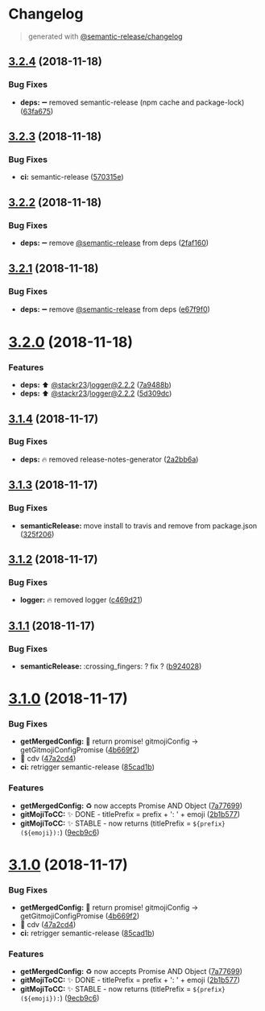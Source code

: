 # Changelog
> generated with [@semantic-release/changelog](https://github.com/semantic-release/changelog)

## [3.2.4](https://github.com/stackr23/gitmoji-conventional-commits/compare/v3.2.3...v3.2.4) (2018-11-18)


### Bug Fixes

* **deps:** :heavy_minus_sign: removed semantic-release (npm cache and package-lock) ([63fa675](https://github.com/stackr23/gitmoji-conventional-commits/commit/63fa675))

## [3.2.3](https://github.com/stackr23/gitmoji-conventional-commits/compare/v3.2.2...v3.2.3) (2018-11-18)


### Bug Fixes

* **ci:** semantic-release ([570315e](https://github.com/stackr23/gitmoji-conventional-commits/commit/570315e))

## [3.2.2](https://github.com/stackr23/gitmoji-conventional-commits/compare/v3.2.1...v3.2.2) (2018-11-18)


### Bug Fixes

* **deps:** :heavy_minus_sign: remove [@semantic-release](https://github.com/semantic-release) from deps ([2faf160](https://github.com/stackr23/gitmoji-conventional-commits/commit/2faf160))

## [3.2.1](https://github.com/stackr23/gitmoji-conventional-commits/compare/v3.2.0...v3.2.1) (2018-11-18)


### Bug Fixes

* **deps:** :heavy_minus_sign: remove [@semantic-release](https://github.com/semantic-release) from deps ([e67f9f0](https://github.com/stackr23/gitmoji-conventional-commits/commit/e67f9f0))

# [3.2.0](https://github.com/stackr23/gitmoji-conventional-commits/compare/v3.1.4...v3.2.0) (2018-11-18)


### Features

* **deps:** :arrow_up: [@stackr23](https://github.com/stackr23)/logger@2.2.2 ([7a9488b](https://github.com/stackr23/gitmoji-conventional-commits/commit/7a9488b))
* **deps:** :arrow_up: [@stackr23](https://github.com/stackr23)/logger@2.2.2 ([5d309dc](https://github.com/stackr23/gitmoji-conventional-commits/commit/5d309dc))

## [3.1.4](https://github.com/stackr23/gitmoji-conventional-commits/compare/v3.1.3...v3.1.4) (2018-11-17)


### Bug Fixes

* **deps:** :fire: removed release-notes-generator ([2a2bb6a](https://github.com/stackr23/gitmoji-conventional-commits/commit/2a2bb6a))

## [3.1.3](https://github.com/stackr23/gitmoji-conventional-commits/compare/v3.1.2...v3.1.3) (2018-11-17)


### Bug Fixes

* **semanticRelease:** move install to travis and remove from package.json ([325f206](https://github.com/stackr23/gitmoji-conventional-commits/commit/325f206))

## [3.1.2](https://github.com/stackr23/gitmoji-conventional-commits/compare/v3.1.1...v3.1.2) (2018-11-17)


### Bug Fixes

* **logger:** :fire: removed logger ([c469d21](https://github.com/stackr23/gitmoji-conventional-commits/commit/c469d21))

## [3.1.1](https://github.com/stackr23/gitmoji-conventional-commits/compare/v3.1.0...v3.1.1) (2018-11-17)


### Bug Fixes

* **semanticRelease:** :crossing_fingers: ? fix ? ([b924028](https://github.com/stackr23/gitmoji-conventional-commits/commit/b924028))

# [3.1.0](https://github.com/stackr23/gitmoji-conventional-commits/compare/v3.0.1...v3.1.0) (2018-11-17)


### Bug Fixes

* **getMergedConfig:** :bug: return promise! gitmojiConfig -> getGitmojiConfigPromise ([4b669f2](https://github.com/stackr23/gitmoji-conventional-commits/commit/4b669f2))
* 🐛  cdv ([47a2cd4](https://github.com/stackr23/gitmoji-conventional-commits/commit/47a2cd4))
* **ci:** retrigger semantic-release ([85cad1b](https://github.com/stackr23/gitmoji-conventional-commits/commit/85cad1b))


### Features

* **getMergedConfig:** :recycle: now accepts Promise AND Object ([7a77699](https://github.com/stackr23/gitmoji-conventional-commits/commit/7a77699))
* **gitMojiToCC:** :sparkles: DONE - titlePrefix = prefix + ': ' + emoji ([2b1b577](https://github.com/stackr23/gitmoji-conventional-commits/commit/2b1b577))
* **gitMojiToCC:** :sparkles: STABLE - now returns (titlePrefix = `${prefix}(${emoji}):`) ([9ecb9c6](https://github.com/stackr23/gitmoji-conventional-commits/commit/9ecb9c6))

# [3.1.0](https://github.com/stackr23/gitmoji-conventional-commits/compare/v3.0.1...v3.1.0) (2018-11-17)


### Bug Fixes

* **getMergedConfig:** :bug: return promise! gitmojiConfig -> getGitmojiConfigPromise ([4b669f2](https://github.com/stackr23/gitmoji-conventional-commits/commit/4b669f2))
* 🐛  cdv ([47a2cd4](https://github.com/stackr23/gitmoji-conventional-commits/commit/47a2cd4))
* **ci:** retrigger semantic-release ([85cad1b](https://github.com/stackr23/gitmoji-conventional-commits/commit/85cad1b))


### Features

* **getMergedConfig:** :recycle: now accepts Promise AND Object ([7a77699](https://github.com/stackr23/gitmoji-conventional-commits/commit/7a77699))
* **gitMojiToCC:** :sparkles: DONE - titlePrefix = prefix + ': ' + emoji ([2b1b577](https://github.com/stackr23/gitmoji-conventional-commits/commit/2b1b577))
* **gitMojiToCC:** :sparkles: STABLE - now returns (titlePrefix = `${prefix}(${emoji}):`) ([9ecb9c6](https://github.com/stackr23/gitmoji-conventional-commits/commit/9ecb9c6))
